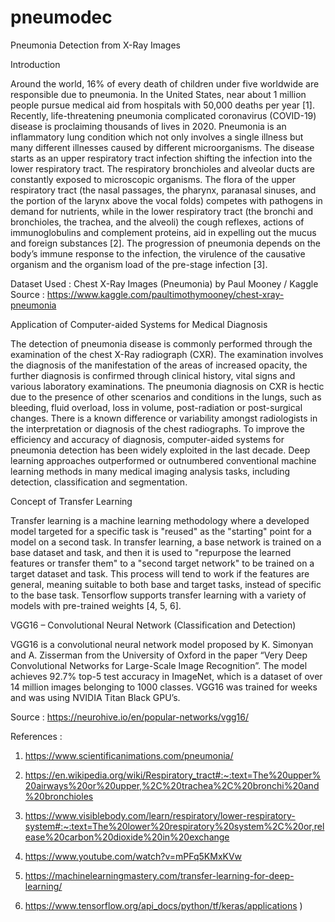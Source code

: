 # pneumodec

Pneumonia Detection from X-Ray Images

Introduction

Around the world, 16% of every death of children under five worldwide are responsible due to pneumonia. In the United States, near about 1 million people pursue medical aid from hospitals with 50,000 deaths per year [1]. Recently, life-threatening pneumonia complicated coronavirus (COVID-19) disease is proclaiming thousands of lives in 2020. Pneumonia is an inflammatory lung condition which not only involves a single illness but many different illnesses caused by different microorganisms.
The disease starts as an upper respiratory tract infection shifting the infection into the lower respiratory tract. The respiratory bronchioles and alveolar ducts are constantly exposed to microscopic organisms.
The flora of the upper respiratory tract (the nasal passages, the pharynx, paranasal sinuses, and the portion of the larynx above the vocal folds) competes with pathogens in demand for nutrients, while in the lower respiratory tract (the bronchi and bronchioles, the trachea, and the alveoli) the cough reflexes, actions of immunoglobulins and complement proteins, aid in expelling out the mucus and foreign substances [2].
The progression of pneumonia depends on the body’s immune response to the infection, the virulence of the causative organism and the organism load of the pre-stage infection [3].

Dataset Used : Chest X-Ray Images (Pneumonia) by Paul Mooney / Kaggle
Source : https://www.kaggle.com/paultimothymooney/chest-xray-pneumonia


Application of Computer-aided Systems for Medical Diagnosis

The detection of pneumonia disease is commonly performed through the examination of the chest X-Ray radiograph (CXR). The examination involves the diagnosis of the manifestation of the areas of increased opacity, the further diagnosis is confirmed through clinical history, vital signs and various laboratory examinations.
The pneumonia diagnosis on CXR is hectic due to the presence of other scenarios and conditions in the lungs, such as bleeding, fluid overload, loss in volume, post-radiation or post-surgical changes.
There is a known difference or variability amongst radiologists in the interpretation or diagnosis of the chest radiographs.
To improve the efficiency and accuracy of diagnosis, computer-aided systems for pneumonia detection has been widely exploited in the last decade.
Deep learning approaches outperformed or outnumbered conventional machine learning methods in many medical imaging analysis tasks, including detection, classification and segmentation.


Concept of Transfer Learning

Transfer learning is a machine learning methodology where a developed model targeted for a specific task is "reused" as the "starting" point for a model on a second task.
In transfer learning, a base network is trained on a base dataset and task, and then it is used to "repurpose the learned features or transfer them" to a "second target network" to be trained on a target dataset and task.
This process will tend to work if the features are general, meaning suitable to both base and target tasks, instead of specific to the base task.
Tensorflow supports transfer learning with a variety of models with pre-trained weights [4, 5, 6].



VGG16 – Convolutional Neural Network (Classification and Detection)

VGG16 is a convolutional neural network model proposed by K. Simonyan and A. Zisserman from the University of Oxford in the paper “Very Deep Convolutional Networks for Large-Scale Image Recognition”. The model achieves 92.7% top-5 test accuracy in ImageNet, which is a dataset of over 14 million images belonging to 1000 classes. VGG16 was trained for weeks and was using NVIDIA Titan Black GPU’s.

Source : https://neurohive.io/en/popular-networks/vgg16/



References :

1. https://www.scientificanimations.com/pneumonia/

2. https://en.wikipedia.org/wiki/Respiratory_tract#:~:text=The%20upper%20airways%20or%20upper,%2C%20trachea%2C%20bronchi%20and%20bronchioles

3. https://www.visiblebody.com/learn/respiratory/lower-respiratory-system#:~:text=The%20lower%20respiratory%20system%2C%20or,release%20carbon%20dioxide%20in%20exchange

4. https://www.youtube.com/watch?v=mPFq5KMxKVw

5. https://machinelearningmastery.com/transfer-learning-for-deep-learning/
6. https://www.tensorflow.org/api_docs/python/tf/keras/applications )


